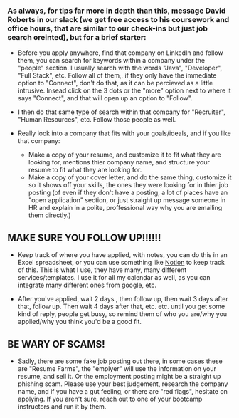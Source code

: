 ### As always, for tips far more in depth than this, message David Roberts in our slack (we get free access to his coursework and office hours, that are similar to our check-ins but just job search oreinted), but for a brief starter:

- Before you apply anywhere, find that company on LinkedIn and follow them, you can search for keywords within a company under the "people" section.  I usually search with the words "Java", "Developer", "Full Stack", etc.  Follow all of them,, if they only have the immediate option to "Connect", don't do that, as it can be percieved as a little intrusive. Insead click on the 3 dots or the "more" option next to where it says "Connect", and that will open up an option to "Follow".

- I then do that same type of search within that company for "Recruiter", "Human Resources", etc. Follow those people as well.

- Really look into a company that fits with your goals/ideals, and if you like that company:
    - Make a copy of your resume, and customize it to fit what they are looking for, mentions thier company name, and structure your resume to fit what they are looking for.
    - Make a copy of your cover letter, and do the same thing, customize it so it shows off your skills, the ones they were looking for in thier job posting (of even if they don't have a posting, a lot of places have an "open application" section, or just straight up message someone in HR and explain in a polite, proffessional way why you are emailing them directly.)

## MAKE   SURE  YOU  FOLLOW  UP!!!!!!

- Keep track of where you have applied, with notes, you can do this in an Excel spreadsheet, or you can use something like [Notion](https://www.notion.so) to keep track of this. This is what I use, they have many, many different services/templates. I use it for all my calendar as well, as you can integrate many different ones from google, etc. 

- After you've applied, wait 2 days , then follow up, then wait 3 days after that, follow up. Then wait 4 days after that, etc. etc. until you get some kind of reply, people get busy, so remind them of who you are/why you applied/why you think you'd be a good fit.

## BE WARY OF SCAMS!

- Sadly, there are some fake job posting out there, in some cases these are "Resume Farms", the "emplyer" will use the information on your resume, and sell it.  Or the employment posting might be a straight up phishing scam.  Please use your best judgement, research the company name, and if you have a gut feeling, or there are "red flags", hesitate on applying.  If you aren't sure, reach out to one of your bootcamp instructors and run it by them.
